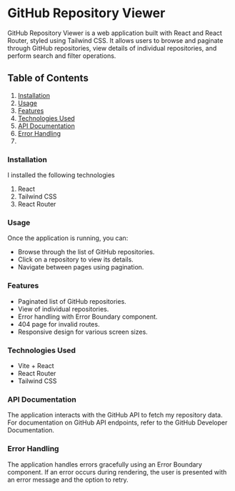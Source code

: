 # GitHub Repository Viewer

GitHub Repository Viewer is a web application built with React and React Router, styled using Tailwind CSS. It allows users to browse and paginate through GitHub repositories, view details of individual repositories, and perform search and filter operations.

## Table of Contents

1. [Installation](#installation)
2. [Usage](#usage)
3. [Features](#features)
4. [Technologies Used](#technologies-used)
5. [API Documentation](#api-documentation)
6. [Error Handling](#error-handling)
7. 


### Installation

I installed the following technologies

1. React
2. Tailwind CSS
3. React Router

### Usage
Once the application is running, you can:

- Browse through the list of GitHub repositories.
- Click on a repository to view its details.
- Navigate between pages using pagination.

### Features
- Paginated list of GitHub repositories.
- View of individual repositories.
- Error handling with Error Boundary component.
- 404 page for invalid routes.
- Responsive design for various screen sizes.

### Technologies Used
- Vite + React
- React Router
- Tailwind CSS

### API Documentation
The application interacts with the GitHub API to fetch my repository data. For documentation on GitHub API endpoints, refer to the GitHub Developer Documentation.

### Error Handling
The application handles errors gracefully using an Error Boundary component. If an error occurs during rendering, the user is presented with an error message and the option to retry.


